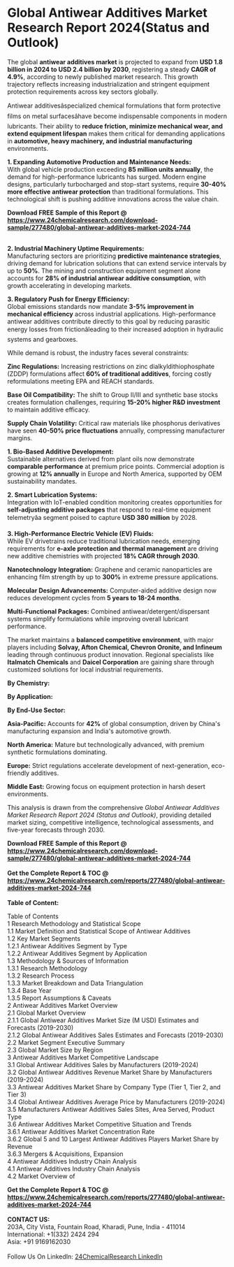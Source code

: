 <h1>Global Antiwear Additives Market Research Report 2024(Status and Outlook)</h1><p>The global <strong>antiwear additives market</strong> is projected to expand from <strong>USD 1.8 billion in 2024 to USD 2.4 billion by 2030</strong>, registering a steady <strong>CAGR of 4.9%</strong>, according to newly published market research. This growth trajectory reflects increasing industrialization and stringent equipment protection requirements across key sectors globally.</p><p>Antiwear additivesâspecialized chemical formulations that form protective films on metal surfacesâhave become indispensable components in modern lubricants. Their ability to <strong>reduce friction, minimize mechanical wear, and extend equipment lifespan</strong> makes them critical for demanding applications in <strong>automotive, heavy machinery, and industrial manufacturing</strong> environments.</p><p><strong>1. Expanding Automotive Production and Maintenance Needs:</strong><br>
With global vehicle production exceeding <strong>85 million units annually</strong>, the demand for high-performance lubricants has surged. Modern engine designs, particularly turbocharged and stop-start systems, require <strong>30-40% more effective antiwear protection</strong> than traditional formulations. This technological shift is pushing additive innovations across the value chain.</p><div><b>Download FREE Sample of this Report @ 
            <a href="https://www.24chemicalresearch.com/download-sample/277480/global-antiwear-additives-market-2024-744">
            https://www.24chemicalresearch.com/download-sample/277480/global-antiwear-additives-market-2024-744</a></b></div><br><p><strong>2. Industrial Machinery Uptime Requirements:</strong><br>
Manufacturing sectors are prioritizing <strong>predictive maintenance strategies</strong>, driving demand for lubrication solutions that can extend service intervals by up to <strong>50%</strong>. The mining and construction equipment segment alone accounts for <strong>28% of industrial antiwear additive consumption</strong>, with growth accelerating in developing markets.</p><p><strong>3. Regulatory Push for Energy Efficiency:</strong><br>
Global emissions standards now mandate <strong>3-5% improvement in mechanical efficiency</strong> across industrial applications. High-performance antiwear additives contribute directly to this goal by reducing parasitic energy losses from frictionâleading to their increased adoption in hydraulic systems and gearboxes.</p><p>While demand is robust, the industry faces several constraints:</p><p><strong>Zinc Regulations:</strong> Increasing restrictions on zinc dialkyldithiophosphate (ZDDP) formulations affect <strong>60% of traditional additives</strong>, forcing costly reformulations meeting EPA and REACH standards.</p><p><strong>Base Oil Compatibility:</strong> The shift to Group II/III and synthetic base stocks creates formulation challenges, requiring <strong>15-20% higher R&amp;D investment</strong> to maintain additive efficacy.</p><p><strong>Supply Chain Volatility:</strong> Critical raw materials like phosphorus derivatives have seen <strong>40-50% price fluctuations</strong> annually, compressing manufacturer margins.</p><p><strong>1. Bio-Based Additive Development:</strong><br>
Sustainable alternatives derived from plant oils now demonstrate <strong>comparable performance</strong> at premium price points. Commercial adoption is growing at <strong>12% annually</strong> in Europe and North America, supported by OEM sustainability mandates.</p><p><strong>2. Smart Lubrication Systems:</strong><br>
Integration with IoT-enabled condition monitoring creates opportunities for <strong>self-adjusting additive packages</strong> that respond to real-time equipment telemetryâa segment poised to capture <strong>USD 380 million</strong> by 2028.</p><p><strong>3. High-Performance Electric Vehicle (EV) Fluids:</strong><br>
While EV drivetrains reduce traditional lubrication needs, emerging requirements for <strong>e-axle protection and thermal management</strong> are driving new additive chemistries with projected <strong>18% CAGR through 2030</strong>.</p><p><strong>Nanotechnology Integration:</strong> Graphene and ceramic nanoparticles are enhancing film strength by up to <strong>300%</strong> in extreme pressure applications.</p><p><strong>Molecular Design Advancements:</strong> Computer-aided additive design now reduces development cycles from <strong>5 years to 18-24 months</strong>.</p><p><strong>Multi-Functional Packages:</strong> Combined antiwear/detergent/dispersant systems simplify formulations while improving overall lubricant performance.</p><p>The market maintains a <strong>balanced competitive environment</strong>, with major players including <strong>Solvay, Afton Chemical, Chevron Oronite, and Infineum</strong> leading through continuous product innovation. Regional specialists like <strong>Italmatch Chemicals</strong> and <strong>Daicel Corporation</strong> are gaining share through customized solutions for local industrial requirements.</p><p><strong>By Chemistry:</strong></p><p><strong>By Application:</strong></p><p><strong>By End-Use Sector:</strong></p><p><strong>Asia-Pacific:</strong> Accounts for <strong>42%</strong> of global consumption, driven by China's manufacturing expansion and India's automotive growth.</p><p><strong>North America:</strong> Mature but technologically advanced, with premium synthetic formulations dominating.</p><p><strong>Europe:</strong> Strict regulations accelerate development of next-generation, eco-friendly additives.</p><p><strong>Middle East:</strong> Growing focus on equipment protection in harsh desert environments.</p><p>This analysis is drawn from the comprehensive <em>Global Antiwear Additives Market Research Report 2024 (Status and Outlook)</em>, providing detailed market sizing, competitive intelligence, technological assessments, and five-year forecasts through 2030.</p><div><b>Download FREE Sample of this Report @ 
            <a href="https://www.24chemicalresearch.com/download-sample/277480/global-antiwear-additives-market-2024-744">
            https://www.24chemicalresearch.com/download-sample/277480/global-antiwear-additives-market-2024-744</a></b></div><br><div><b>Get the Complete Report & TOC @ 
            <a href="https://www.24chemicalresearch.com/reports/277480/global-antiwear-additives-market-2024-744">
            https://www.24chemicalresearch.com/reports/277480/global-antiwear-additives-market-2024-744</a></b></div><br>
            <b>Table of Content:</b><p>Table of Contents<br />
1 Research Methodology and Statistical Scope<br />
1.1 Market Definition and Statistical Scope of Antiwear Additives<br />
1.2 Key Market Segments<br />
1.2.1 Antiwear Additives Segment by Type<br />
1.2.2 Antiwear Additives Segment by Application<br />
1.3 Methodology & Sources of Information<br />
1.3.1 Research Methodology<br />
1.3.2 Research Process<br />
1.3.3 Market Breakdown and Data Triangulation<br />
1.3.4 Base Year<br />
1.3.5 Report Assumptions & Caveats<br />
2 Antiwear Additives Market Overview<br />
2.1 Global Market Overview<br />
2.1.1 Global Antiwear Additives Market Size (M USD) Estimates and Forecasts (2019-2030)<br />
2.1.2 Global Antiwear Additives Sales Estimates and Forecasts (2019-2030)<br />
2.2 Market Segment Executive Summary<br />
2.3 Global Market Size by Region<br />
3 Antiwear Additives Market Competitive Landscape<br />
3.1 Global Antiwear Additives Sales by Manufacturers (2019-2024)<br />
3.2 Global Antiwear Additives Revenue Market Share by Manufacturers (2019-2024)<br />
3.3 Antiwear Additives Market Share by Company Type (Tier 1, Tier 2, and Tier 3)<br />
3.4 Global Antiwear Additives Average Price by Manufacturers (2019-2024)<br />
3.5 Manufacturers Antiwear Additives Sales Sites, Area Served, Product Type<br />
3.6 Antiwear Additives Market Competitive Situation and Trends<br />
3.6.1 Antiwear Additives Market Concentration Rate<br />
3.6.2 Global 5 and 10 Largest Antiwear Additives Players Market Share by Revenue<br />
3.6.3 Mergers & Acquisitions, Expansion<br />
4 Antiwear Additives Industry Chain Analysis<br />
4.1 Antiwear Additives Industry Chain Analysis<br />
4.2 Market Overview of</p><div><b>Get the Complete Report & TOC @ 
            <a href="https://www.24chemicalresearch.com/reports/277480/global-antiwear-additives-market-2024-744">
            https://www.24chemicalresearch.com/reports/277480/global-antiwear-additives-market-2024-744</a></b></div><br><b>CONTACT US:</b><br>
            203A, City Vista, Fountain Road, Kharadi, Pune, India - 411014<br>
            International: +1(332) 2424 294<br>
            Asia: +91 9169162030 <br><br>
            Follow Us On LinkedIn: <a href="https://www.linkedin.com/company/24chemicalresearch/">24ChemicalResearch LinkedIn</a>